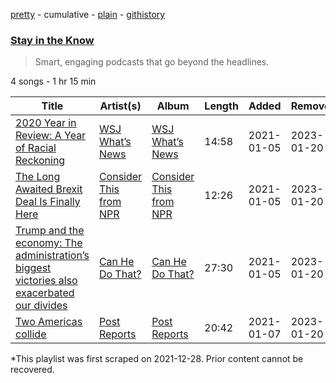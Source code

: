[pretty](/playlists/pretty/37i9dQZF1DX0BxHamIEkKV.md) - cumulative - [plain](/playlists/plain/37i9dQZF1DX0BxHamIEkKV) - [githistory](https://github.githistory.xyz/mackorone/spotify-playlist-archive/blob/main/playlists/plain/37i9dQZF1DX0BxHamIEkKV)

### [Stay in the Know](https://open.spotify.com/playlist/37i9dQZF1DX0BxHamIEkKV)

> Smart, engaging podcasts that go beyond the headlines.

4 songs - 1 hr 15 min

| Title | Artist(s) | Album | Length | Added | Removed |
|---|---|---|---|---|---|
| [2020 Year in Review: A Year of Racial Reckoning](https://open.spotify.com/episode/3Hn83wcbfpFKpP7pVOo9FE) | [WSJ What’s News](https://open.spotify.com/show/59176gU8vcFho6Sc1dm3Lu) | [WSJ What’s News](https://open.spotify.com/show/59176gU8vcFho6Sc1dm3Lu) | 14:58 | 2021-01-05 | 2023-01-20 |
| [The Long Awaited Brexit Deal Is Finally Here](https://open.spotify.com/episode/3p0RTlOIDoFKYL7FXahnbA) | [Consider This from NPR](https://open.spotify.com/show/3Z6JdCS2d0eFEpXHKI6WqH) | [Consider This from NPR](https://open.spotify.com/show/3Z6JdCS2d0eFEpXHKI6WqH) | 12:26 | 2021-01-05 | 2023-01-20 |
| [Trump and the economy: The administration’s biggest victories also exacerbated our divides](https://open.spotify.com/episode/27cbthZCG4dLzdj0aKydMo) | [Can He Do That?](https://open.spotify.com/show/7d3VDv4ekyUrfTaIB4hbqW) | [Can He Do That?](https://open.spotify.com/show/7d3VDv4ekyUrfTaIB4hbqW) | 27:30 | 2021-01-05 | 2023-01-20 |
| [Two Americas collide](https://open.spotify.com/episode/1idsbT8zcNTi1HdKzjJ4Y2) | [Post Reports](https://open.spotify.com/show/4c2PEjWLJ5vGUu2kjRR808) | [Post Reports](https://open.spotify.com/show/4c2PEjWLJ5vGUu2kjRR808) | 20:42 | 2021-01-07 | 2023-01-20 |

\*This playlist was first scraped on 2021-12-28. Prior content cannot be recovered.
